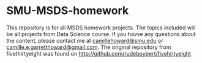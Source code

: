 # SMU-MSDS-homework
This repository is for all MSDS homework projects.  The topics included will be all projects from Data Science course.  If you havve any questions about the content, please contact me at camillehoward@smu.edu or camille.e.garretthoward@gmail.com.
The original repository from fivethirtyeight was found on http://github.com/rudeboybert/fivehrityeight
